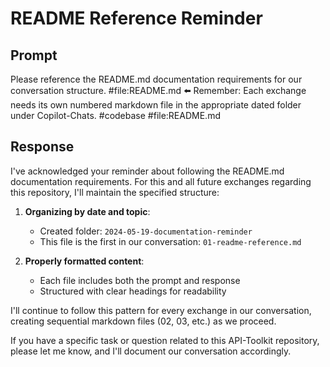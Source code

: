 # README Reference Reminder

## Prompt
Please reference the README.md documentation requirements for our conversation structure.
#file:README.md ⬅️ Remember: Each exchange needs its own numbered markdown file in the appropriate dated folder under Copilot-Chats. #codebase  #file:README.md  

## Response
I've acknowledged your reminder about following the README.md documentation requirements. For this and all future exchanges regarding this repository, I'll maintain the specified structure:

1. **Organizing by date and topic**:
   - Created folder: `2024-05-19-documentation-reminder`
   - This file is the first in our conversation: `01-readme-reference.md`

2. **Properly formatted content**:
   - Each file includes both the prompt and response
   - Structured with clear headings for readability

I'll continue to follow this pattern for every exchange in our conversation, creating sequential markdown files (02, 03, etc.) as we proceed.

If you have a specific task or question related to this API-Toolkit repository, please let me know, and I'll document our conversation accordingly.
